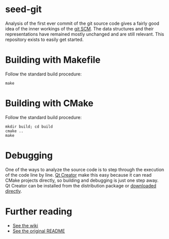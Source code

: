 # seed-git
Analysis of the first ever commit of the git source code gives a fairly good idea of the inner workings of the [git SCM](https://git-scm.com). The data structures and their representations have remained mostly unchanged and are still relevant. This repository exists to easily get started.

# Building with Makefile
Follow the standard build procedure:

    make

# Building with CMake
Follow the standard build procedure:

    mkdir build; cd build
    cmake ..
    make

# Debugging
One of the ways to analyze the source code is to step through the execution of the code line by line. [Qt Creator](https://wiki.qt.io/Category:Tools::QtCreator) make this easy because it can read CMake projects directly, so building and debugging is just one step away. Qt Creator can be installed from the distribution package or [downloaded directly](http://download.qt.io/official_releases/qtcreator/).

# Further reading
- [See the wiki](https://github.com/vijairaj/seed-git/wiki)
- [See the original README](README)
